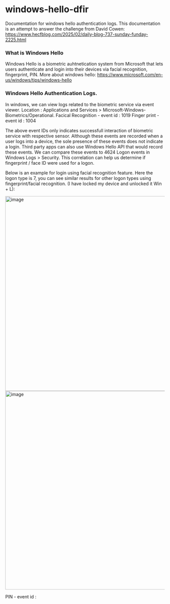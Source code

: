 # windows-hello-dfir
Documentation for windows hello authentication logs. This documentation is an attempt to answer the challenge from David Cowen: https://www.hecfblog.com/2025/02/daily-blog-737-sunday-funday-2225.html

### What is Windows Hello
Windows Hello is a biometric auhtnetication system from Microsoft that lets users authenticate and login into their devices via facial recognition, fingerprint, PIN. More about windows hello: https://www.microsoft.com/en-us/windows/tips/windows-hello

### Windows Hello Authentication Logs.
In windows, we can view logs related to the biometric service via event viewer.
Location : Applications and Services > Microsoft-Windows-Biometrics/Operational.
Facical Recognition - event id : 1019
Finger print - event id : 1004

The above event IDs only indicates successfull interaction of biometric service with respective sensor. Although these events are recorded when a user logs into a device, the sole presence of these events does not indicate a login. Third party apps can also use Windows Hello API that would record these events. We can compare these events to 4624 Logon events in Windows Logs > Security. This correlation can help us determine if fingerprint / face ID were used for a logon.

Below is an example for login using facial recognition feature. Here the logon type is 7, you can see similar results for other logon types using fingerprint/facial recognition. (I have locked my device and unlocked it Win + L):

<img width="613" alt="image" src="https://github.com/user-attachments/assets/eb4bff1c-1c0f-43be-8b83-944d94db146b" /> <img width="625" alt="image" src="https://github.com/user-attachments/assets/b9aa2349-13f0-4b47-a700-ec2ad5ce3874" />



PIN - event id : 

